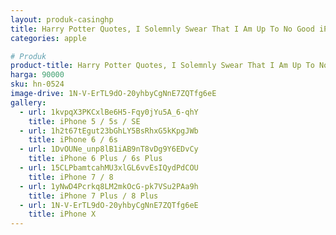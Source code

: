 ```yaml
---
layout: produk-casinghp
title: Harry Potter Quotes, I Solemnly Swear That I Am Up To No Good iPhone Case
categories: apple

# Produk
product-title: Harry Potter Quotes, I Solemnly Swear That I Am Up To No Good iPhone Case
harga: 90000
sku: hn-0524
image-drive: 1N-V-ErTL9dO-20yhbyCgNnE7ZQTfg6eE
gallery:
  - url: 1kvpqX3PKCxlBe6H5-Fqy0jYu5A_6-qhY
    title: iPhone 5 / 5s / SE
  - url: 1h2t67tEgut23bGhLY5BsRhxG5kKpgJWb
    title: iPhone 6 / 6s
  - url: 1DvOUNe_unp8lB1iAB9nT8vDg9Y6EDvCy
    title: iPhone 6 Plus / 6s Plus
  - url: 15CLPbamtcahMU3xlGL6vvEsIQydPdCOU
    title: iPhone 7 / 8
  - url: 1yNwD4Pcrkq8LM2mkOcG-pk7VSu2PAa9h
    title: iPhone 7 Plus / 8 Plus
  - url: 1N-V-ErTL9dO-20yhbyCgNnE7ZQTfg6eE
    title: iPhone X
---
```

